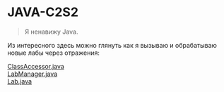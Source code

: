 # JAVA-C2S2
> Я ненавижу Java.

Из интересного здесь можно глянуть как я вызываю и обрабатываю новые лабы через отражения:

[ClassAccessor.java](https://github.com/aexra/JAVA-C2S2/blob/main/src/Core/ClassManagement/ClassAccessor.java)<br>
[LabManager.java](https://github.com/aexra/JAVA-C2S2/blob/main/src/Core/LabManagement/LabManager.java)<br>
[Lab.java](https://github.com/aexra/JAVA-C2S2/blob/main/src/Core/LabManagement/Lab.java)<br>
